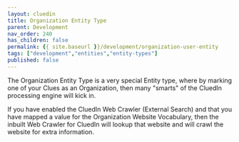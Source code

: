 ```yaml
---
layout: cluedin
title: Organization Entity Type
parent: Development
nav_order: 240
has_children: false
permalink: {{ site.baseurl }}/development/organization-user-entity
tags: ["development","entities","entity-types"]
published: false
---
```


The Organization Entity Type is a very special Entity type, where by marking one of your Clues as an Organization, then many "smarts" of the CluedIn processing engine will kick in. 

If you have enabled the CluedIn Web Crawler (External Search) and that you have mapped a value for the Organization Website Vocabulary, then the inbuilt Web Crawler for CluedIn will lookup that website and will crawl the website for extra information. 

